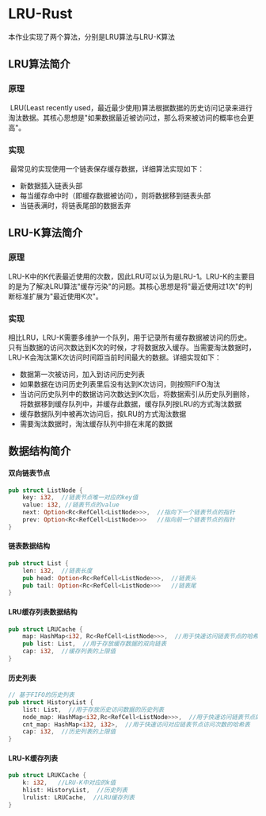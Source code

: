 # LRU-Rust
本作业实现了两个算法，分别是LRU算法与LRU-K算法

## LRU算法简介

### 原理

​	LRU(Least recently used，最近最少使用)算法根据数据的历史访问记录来进行淘汰数据。其核心思想是"如果数据最近被访问过，那么将来被访问的概率也会更高"。

### 实现

​	最常见的实现使用一个链表保存缓存数据，详细算法实现如下：

* 新数据插入链表头部
* 每当缓存命中时（即缓存数据被访问），则将数据移到链表头部
* 当链表满时，将链表尾部的数据丢弃

## LRU-K算法简介

### 原理

​	LRU-K中的K代表最近使用的次数，因此LRU可以认为是LRU-1。LRU-K的主要目的是为了解决LRU算法"缓存污染"的问题。其核心思想是将"最近使用过1次"的判断标准扩展为"最近使用K次"。

### 实现

​	相比LRU，LRU-K需要多维护一个队列，用于记录所有缓存数据被访问的历史。只有当数据的访问次数达到K次的时候，才将数据放入缓存。当需要淘汰数据时，LRU-K会淘汰第K次访问时间距当前时间最大的数据。详细实现如下：

* 数据第一次被访问，加入到访问历史列表
* 如果数据在访问历史列表里后没有达到K次访问，则按照FIFO淘汰
* 当访问历史队列中的数据访问次数达到K次后，将数据索引从历史队列删除，将数据移到缓存队列中，并缓存此数据，缓存队列按LRU的方式淘汰数据
* 缓存数据队列中被再次访问后，按LRU的方式淘汰数据
* 需要淘汰数据时，淘汰缓存队列中排在末尾的数据

## 数据结构简介

#### 双向链表节点

```rust
pub struct ListNode {
    key: i32,  //链表节点唯一对应的key值
    value: i32, //链表节点的value
    next: Option<Rc<RefCell<ListNode>>>,  //指向下一个链表节点的指针
    prev: Option<Rc<RefCell<ListNode>>>   //指向前一个链表节点的指针
}
```

#### 链表数据结构

```rust
pub struct List {
    len: i32,  //链表长度
    pub head: Option<Rc<RefCell<ListNode>>>,  //链表头
    pub tail: Option<Rc<RefCell<ListNode>>>   //链表尾
}
```

#### LRU缓存列表数据结构

```rust
pub struct LRUCache {
    map: HashMap<i32, Rc<RefCell<ListNode>>>,  //用于快速访问链表节点的哈希表
    pub list: List,  //用于存放缓存数据的双向链表
    cap: i32,  //缓存列表的上限值
}
```

#### 历史列表

```rust
// 基于FIFO的历史列表
pub struct HistoryList {
    list: List,  //用于存放历史访问数据的历史列表
    node_map: HashMap<i32,Rc<RefCell<ListNode>>>,  //用于快速访问链表节点的哈希表
    cnt_map: HashMap<i32, i32>,  //用于快速访问对应链表节点访问次数的哈希表
    cap: i32,  //历史列表的上限值
}
```

#### LRU-K缓存列表

```rust
pub struct LRUKCache {
    k: i32,   //LRU-K中对应的k值
    hlist: HistoryList,  //历史列表
    lrulist: LRUCache,  //LRU缓存列表
}
```

